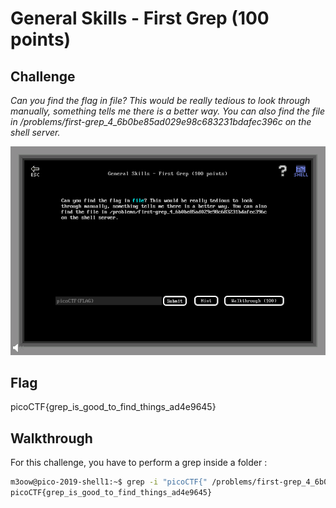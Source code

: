 
# General Skills - First Grep (100 points)

## Challenge

*Can you find the flag in file? This would be really tedious to look through manually, something tells me there is a better way. You can also find the file in /problems/first-grep_4_6b0be85ad029e98c683231bdafec396c on the shell server.*

![Challenge](../_images/general_skills_first_grep_challenge.png)

## Flag

picoCTF{grep_is_good_to_find_things_ad4e9645}

## Walkthrough

For this challenge, you have to perform a grep inside a folder :

```bash
m3oow@pico-2019-shell1:~$ grep -i "picoCTF{" /problems/first-grep_4_6b0be85ad029e98c683231bdafec396c/*
picoCTF{grep_is_good_to_find_things_ad4e9645}
```

